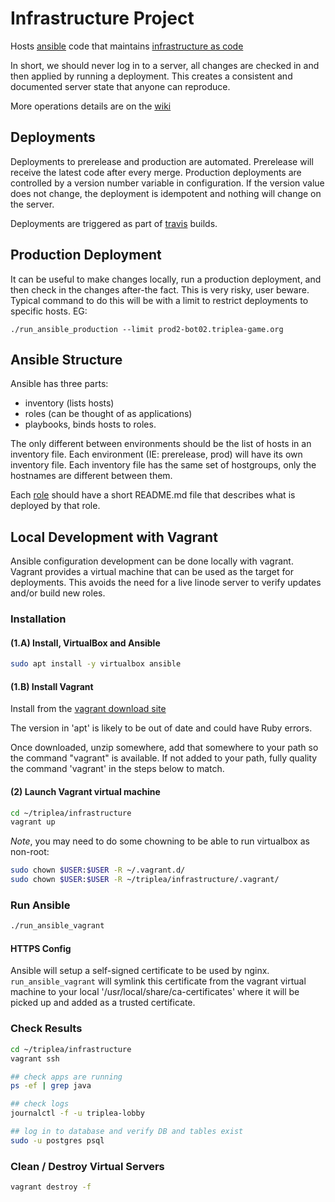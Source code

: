 # Infrastructure Project

Hosts [ansible](https://www.ansible.com) code that maintains
[infrastructure as code](https://en.wikipedia.org/wiki/Infrastructure_as_code)

In short, we should never log in to a server, all changes are checked
in and then applied by running a deployment. This creates
a consistent and documented server state that anyone can reproduce.

More operations details are on the [wiki](https://github.com/triplea-game/triplea/wik)


## Deployments

Deployments to prerelease and production are automated.
Prerelease will receive the latest code after every merge. Production
deployments are controlled by a version number variable in configuration.
If the version value does not change, the deployment is idempotent
and nothing will change on the server.

Deployments are triggered as part of 
[travis](https://travis-ci.org/github/triplea-game/triplea) builds.

## Production Deployment

It can be useful to make changes locally, run a production deployment,
and then check in the changes after-the fact. This is very risky,
user beware. Typical command to do this will be with a limit
to restrict deployments to specific hosts. EG:
```
./run_ansible_production --limit prod2-bot02.triplea-game.org
```

## Ansible Structure

Ansible has three parts:
  - inventory (lists hosts)
  - roles (can be thought of as applications)
  - playbooks, binds hosts to roles.

The only different between environments should be the list
of hosts in an inventory file. Each environment (IE: prerelease, prod)
will have its own inventory file. Each inventory file has the same
set of hostgroups, only the hostnames are different between them.

Each [role](./ansible/roles) should have a short README.md file that
describes  what is deployed by that role.

## Local Development with Vagrant

Ansible configuration development can be done locally with vagrant.
Vagrant provides a virtual machine that can be used as the target for
deployments. This avoids the need for a live linode server to verify
updates and/or build new roles.

### Installation

#### (1.A) Install, VirtualBox and Ansible

```bash
sudo apt install -y virtualbox ansible
```

#### (1.B) Install Vagrant

Install from the [vagrant download site](https://www.vagrantup.com/downloads.html)

The version in 'apt' is likely to be out of date and could have Ruby errors.

Once downloaded, unzip somewhere, add that somewhere to your path so the
command "vagrant" is available. If not added to your path, fully quality
the command 'vagrant' in the steps below to match.

#### (2) Launch Vagrant virtual machine

```bash
cd ~/triplea/infrastructure
vagrant up
```

*Note*, you may need to do some chowning to be able to run virtualbox as non-root:

```bash
sudo chown $USER:$USER -R ~/.vagrant.d/
sudo chown $USER:$USER -R ~/triplea/infrastructure/.vagrant/
```

### Run Ansible

```bash
./run_ansible_vagrant
```

#### HTTPS Config

Ansible will setup a self-signed certificate to be used by nginx.
`run_ansible_vagrant` will symlink this certificate from the vagrant virtual
machine to your local '/usr/local/share/ca-certificates' where it will
be picked up and added as a trusted certificate.

### Check Results

```bash
cd ~/triplea/infrastructure
vagrant ssh

## check apps are running
ps -ef | grep java

## check logs
journalctl -f -u triplea-lobby

## log in to database and verify DB and tables exist
sudo -u postgres psql
```

### Clean / Destroy Virtual Servers

```bash
vagrant destroy -f
```
